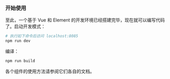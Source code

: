 ### 开始使用

至此，一个基于 Vue 和 Element 的开发环境已经搭建完毕，现在就可以编写代码了。启动开发模式：

```bash
# 执行如下命令后访问 localhost:8085
npm run dev
```

编译：

```bash
npm run build
```
各个组件的使用方法请参阅它们各自的文档。
